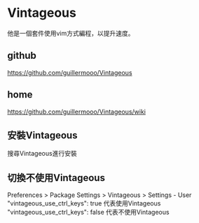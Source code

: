 # Vintageous
他是一個套件使用vim方式編程，以提升速度。

## github
https://github.com/guillermooo/Vintageous

## home
https://github.com/guillermooo/Vintageous/wiki

## 安裝Vintageous
搜尋Vintageous進行安裝

## 切換不使用Vintageous
Preferences > Package Settings > Vintageous > Settings - User
"vintageous_use_ctrl_keys": true   代表使用Vintageous
"vintageous_use_ctrl_keys": false  代表不使用Vintageous
